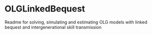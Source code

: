 # OLGLinkedBequest
Readme for solving, simulating and estimating OLG models with linked bequest and intergenerational skill transmission
